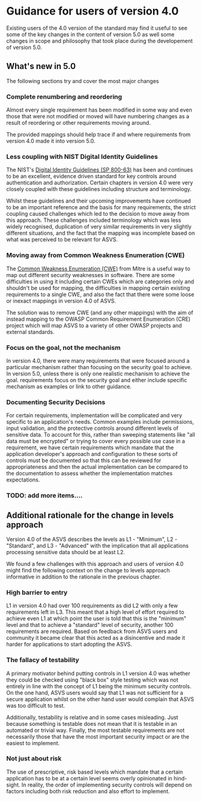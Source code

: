 # Guidance for users of version 4.0

Existing users of the 4.0 version of the standard may find it useful to see some of the key changes in the content of version 5.0 as well some changes in scope and philosophy that took place during the developement of version 5.0.

## What's new in 5.0

The following sections try and cover the most major changes

### Complete renumbering and reordering

Almost every single requirement has been modified in some way and even those that were not modified or moved will have numbering changes as a result of reordering or other requirements moving around.

The provided mappings should help trace if and where requirements from version 4.0 made it into version 5.0.

### Less coupling with NIST Digital Identity Guidelines

The NIST's [Digital Identity Guidelines (SP 800-63)](https://pages.nist.gov/800-63-3/) has been and continues to be an excellent, evidence driven standard for key controls around authentication and authorization. Certain chapters in version 4.0 were very closely coupled with these guidelines including structure and terminology. 

Whilst these guidelines and their upcoming improvements have continued to be an important reference and the basis for many requirements, the strict coupling caused challenges which led to the decision to move away from this approach. These challenges included terminology which was less widely recognised, duplication of very similar requirements in very slightly different situations, and the fact that the mapping was incomplete based on what was perceived to be relevant for ASVS.

### Moving away from Common Weakness Enumeration (CWE)

The [Common Weakness Enumeration (CWE)](https://cwe.mitre.org/) from Mitre is a useful way to map out different security weaknesses in software. There are some difficulties in using it including certain CWEs which are categories only and shouldn't be used for mapping, the difficulties in mapping certain existing requirements to a single CWE, and also the fact that there were some loose or inexact mappings in version 4.0 of ASVS.

The solution was to remove CWE (and any other mappings) with the aim of instead mapping to the OWASP Common Requirement Enumeration (CRE) project which will map ASVS to a variety of other OWASP projects and external standards.

### Focus on the goal, not the mechanism

In version 4.0, there were many requirements that were focused around a particular mechanism rather than focusing on the security goal to achieve. In version 5.0, unless there is only one realistic mechanism to achieve the goal. requirements focus on the security goal and either include specific mechanism as examples or link to other guidance.

### Documenting Security Decisions

For certain requirements, implementation will be complicated and very specific to an application's needs. Common examples include permissions, input validation, and the protective controls around different levels of sensitive data. To account for this, rather than sweeping statements like "all data must be encrypted" or trying to cover every possible use case in a requirement, we have certain requirements which mandate that the application developer's approach and configuration to these sorts of controls must be documented so that this can be reviewed for appropriateness and then the actual implementation can be compared to the documentation to assess whether the implementation matches expectations.

### TODO: add more items....

<!--
We set out to ensure that the ASVS 4.0 Level 1 is a comprehensive superset of PCI DSS 3.2.1 Sections 6.5, for application design, coding, testing, secure code reviews, and penetration tests. This necessitated covering buffer overflow and unsafe memory operations in V5, and unsafe memory-related compilation flags in V14, in addition to existing industry-leading application and web service verification requirements.

We have completed the shift of the ASVS from monolithic server-side-only controls, to providing security controls for all modern applications and APIs. In the days of functional programming, server-less API, mobile, cloud, containers, CI/CD and DevSecOps, federation and more, we cannot continue to ignore modern application architecture. Modern applications are designed very differently from those built when the original ASVS was released in 2009. The ASVS must always look far into the future so that we provide sound advice for our primary audience - developers. We have clarified or dropped any requirement that assumes that applications are executed on systems owned by a single organization.

Due to the size of the ASVS 4.0, as well as our desire to become the baseline ASVS for all other ASVS efforts, we have retired the mobile chapter, in favor of the Mobile Application Security Verification Standard (MASVS). We have also retired the Internet of Things appendix, in favor of the IoT Security Verification Standard (ISVS). We thank both the OWASP Mobile Team and OWASP IoT Project Team for their support of the ASVS, and look forward to working with them in the future to provide complementary standards.

Lastly, we have de-duped and retired less impactful controls. Over time, the ASVS started being a comprehensive set of controls, but not all controls equally contribute to producing secure software. This effort to eliminate low-impact items could go further. In a future edition of the ASVS, the Common Weakness Scoring System (CWSS) will help prioritize further those controls that are truly important and those that should be retired.

As of version 4.0, the ASVS will focus solely on being the leading web apps and service standard, covering traditional and modern application architecture, agile security practices and DevSecOps culture.
-->

## Additional rationale for the change in levels approach

Version 4.0 of the ASVS describes the levels as L1 - "Minimum", L2 - "Standard", and L3 - "Advanced" with the implication that all applications processing sensitive data should be at least L2.

We found a few challenges with this approach and users of version 4.0 might find the following context on the change to levels approach informative in addition to the rationale in the previous chapter. 

### High barrier to entry

L1 in version 4.0 had over 100 requirements as did L2 with only a few requirements left in L3. This meant that a high level of effort required to achieve even L1 at which point the user is told that this is the "minimum" level and that to achieve a "standard" level of security, another 100 requirements are required. Based on feedback from ASVS users and community it became clear that this acted as a disincentive and made it harder for applications to start adopting the ASVS.

### The fallacy of testability

A primary motivator behind putting controls in L1 version 4.0 was whether they could be checked using "black box" style testing which was not entirely in line with the concept of L1 being the minimum security controls. On the one hand, ASVS users would say that L1 was not sufficient for a secure application whilst on the other hand user would complain that ASVS was too difficult to test.

Additionally, testability is relative and in some cases misleading. Just because something is testable does not mean that it is testable in an automated or trivial way. Finally, the most testable requirements are not necessarily those that have the most important security impact or are the easiest to implement.

### Not just about risk

The use of prescriptive, risk based levels which mandate that a certain application has to be at a certain level seems overly opinionated in hind-sight. In reality, the order of implementing security controls will depend on factors including both risk reduction and also effort to implement.
